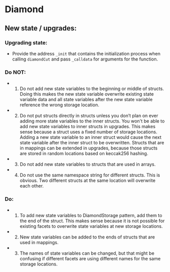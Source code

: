 # Diamond

## New state / upgrades:

### Upgrading state:

- Provide the address `_init` that contains the initialization process when calling `diamondCut` and pass `_calldata` for arguments for the function.

### Do NOT:

- 1. Do not add new state variables to the beginning or middle of structs. Doing this makes the new state variable overwrite existing state variable data and all state variables after the new state variable reference the wrong storage location.

- 2. Do not put structs directly in structs unless you don’t plan on ever adding more state variables to the inner structs. You won't be able to add new state variables to inner structs in upgrades. This makes sense because a struct uses a fixed number of storage locations. Adding a new state variable to an inner struct would cause the next state variable after the inner struct to be overwritten. Structs that are in mappings can be extended in upgrades, because those structs are stored in random locations based on keccak256 hashing.

- 3. Do not add new state variables to structs that are used in arrays.

- 4. Do not use the same namespace string for different structs. This is obvious. Two different structs at the same location will overwrite each other.

### Do:

- 1. To add new state variables to DiamondStorage pattern, add them to the end of the struct. This makes sense because it is not possible for existing facets to overwrite state variables at new storage locations.

- 2. New state variables can be added to the ends of structs that are used in mappings.

- 3. The names of state variables can be changed, but that might be confusing if different facets are using different names for the same storage locations.
